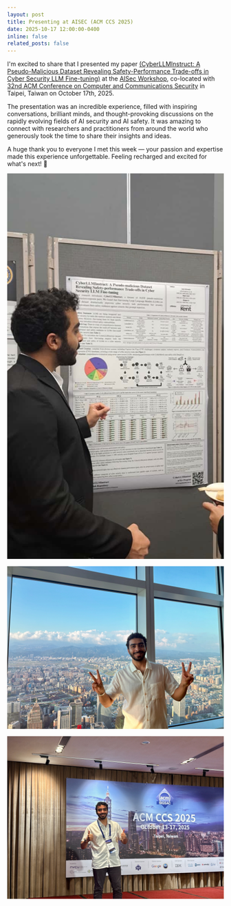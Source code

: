 ```yaml
---
layout: post
title: Presenting at AISEC (ACM CCS 2025)
date: 2025-10-17 12:00:00-0400
inline: false
related_posts: false
---
```


I'm excited to share that I presented my paper [(CyberLLMInstruct: A Pseudo-Malicious Dataset Revealing Safety-Performance Trade-offs in Cyber Security LLM Fine-tuning)](/assets/pdf/CyberLLMInstruct.pdf) at the [AISec Workshop](https://aisec.cc/), co-located with [32nd ACM Conference on Computer and Communications Security](https://www.sigsac.org/ccs/CCS2025/) in Taipei, Taiwan on October 17th, 2025.

The presentation was an incredible experience, filled with inspiring conversations, brilliant minds, and thought-provoking discussions on the rapidly evolving fields of AI security and AI safety. It was amazing to connect with researchers and practitioners from around the world who generously took the time to share their insights and ideas.

A huge thank you to everyone I met this week — your passion and expertise made this experience unforgettable. Feeling recharged and excited for what's next! 🚀

<p align="center">
  <img src="/assets/img/aisec1.jpeg" alt="PGR Conference Presentation" style="max-width: 100%; height: auto;" />
</p>

<p align="center">
  <img src="/assets/img/aisec2.jpeg" alt="PGR Conference Presentation" style="max-width: 100%; height: auto;" />
</p>

<p align="center">
  <img src="/assets/img/aisec3.jpeg" alt="PGR Conference Presentation" style="max-width: 100%; height: auto;" />
</p>

